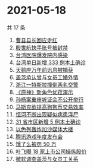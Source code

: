 # 2021-05-18

共 17 条

<!-- BEGIN -->
<!-- 最后更新时间 Tue May 18 2021 14:08:09 GMT+0800 (China Standard Time) -->

1. [曹县县长回应走红](https://www.zhihu.com/search?q=曹县)
2. [殷世航快手账号被封禁](https://www.zhihu.com/search?q=殷世航)
3. [台湾医院爆发院内感染](https://www.zhihu.com/search?q=台湾疫情)
4. [台湾单日新增 333 例本土确诊](https://www.zhihu.com/search?q=台湾疫情)
5. [天鹅座万年前讯息被捕获](https://www.zhihu.com/search?q=天鹅座)
6. [盖茨承认曾与女员工婚外情](https://www.zhihu.com/search?q=比尔盖茨)
7. [浙江一特斯拉撞倒两名交警](https://www.zhihu.com/search?q=特斯拉)
8. [《原神》新角色优菈演示](https://www.zhihu.com/search?q=原神)
9. [孙杨案重审听证会不公开举行](https://www.zhihu.com/search?q=孙杨)
10. [马斯克欲提高狗狗币交易效率](https://www.zhihu.com/search?q=马斯克)
11. [恒河不断出现疑似病患浮尸](https://www.zhihu.com/search?q=恒河)
12. [31 省市区新增 5 例本土确诊](https://www.zhihu.com/search?q=31省市区新增)
13. [以色列轰炸加沙媒体大楼](https://www.zhihu.com/search?q=以色列)
14. [腾讯游戏年度发布会](https://www.zhihu.com/search?q=腾讯游戏)
15. [饿了么被罚 50 万](https://www.zhihu.com/search?q=饿了么)
16. [叶飞曝 18 家上市公司操纵股价](https://www.zhihu.com/search?q=叶飞)
17. [微软调查盖茨与女员工关系](https://www.zhihu.com/search?q=比尔盖茨)

<!-- END -->
